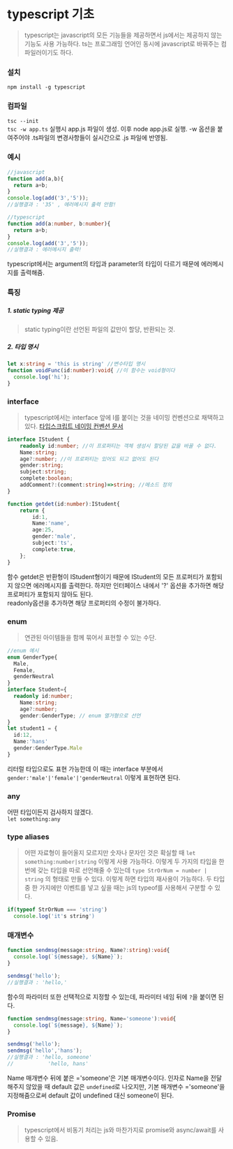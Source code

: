 # typescript 기초  
> typescript는 javascript의 모든 기능들을 제공하면서 js에서는 제공하지 않는 기능도 사용 가능하다. ts는 프로그래밍 언어인 동시에 javascript로 바꿔주는 컴파일러이기도 하다.    
### 설치  
`npm install -g typescript`    
### 컴파일  
`tsc --init`  
`tsc -w app.ts` 실행시 app.js 파일이 생성. 이후 node app.js로 실행. -w 옵션을 붙여주어야 .ts파일의 변경사항들이 실시간으로 .js 파일에 반영됨.    
### 예시  
```javascript
//javascript
function add(a,b){
  return a+b;
}
console.log(add('3','5'));
//실행결과 : '35' , 에러메시지 출력 안함!
```
```typescript
//typescript
function add(a:number, b:number){
  return a+b;
}
console.log(add('3','5'));
//실행결과 : 에러메시지 출력!
```
typescript에서는 argument의 타입과 parameter의 타입이 다르기 때문에 에러메시지를 출력해줌.    
### 특징  
##### 1. static typing 제공  
> static typing이란 선언된 파일의 값만이 할당, 반환되는 것.  
##### 2. 타입 명시  
```typescript
let x:string = 'this is string' //변수타입 명시
function voidFunc(id:number):void{ //이 함수는 void형이다
  console.log('hi');
}
```    
### interface  
> typescript에서는 interface 앞에 I를 붙이는 것을 네이밍 컨벤션으로 채택하고 있다. [타입스크립트 네이밍 컨벤션 문서](https://github.com/microsoft/TypeScript/wiki/Coding-guidelines)  
```typescript
interface IStudent {
    readonly id:number; //이 프로퍼티는 객체 생성시 할당된 값을 바꿀 수 없다.
    Name:string;
    age?:number; //이 프로퍼티는 있어도 되고 없어도 된다
    gender:string;
    subject:string;
    complete:boolean;
    addComment?:(comment:string)=>string; //메소드 정의
}

function getdet(id:number):IStudent{
    return {
        id:1,
        Name:'name',
        age:25,
        gender:'male',
        subject:'ts',
        complete:true,
    };
}
```  
함수 getdet은 반환형이 IStudent형이기 때문에 IStudent의 모든 프로퍼티가 포함되지 않으면 에러메시지를 출력한다. 하지만 인터페이스 내에서 '?' 옵션을 추가하면 해당 프로퍼티가 포함되지 않아도 된다.  
readonly옵션을 추가하면 해당 프로퍼티의 수정이 불가하다.    
### enum  
> 연관된 아이템들을 함께 묶어서 표현할 수 있는 수단.  
```typescript
//enum 예시
enum GenderType{
  Male,
  Female,
  genderNeutral
}
interface Student={
  readonly id:number; 
    Name:string;
    age?:number; 
    gender:GenderType; // enum 열거형으로 선언
}
let student1 = {
  id:12,
  Name:'hans'
  gender:GenderType.Male
}
```
리터럴 타입으로도 표현 가능한데 이 때는 interface 부분에서
`gender:'male'|'female'|'genderNeutral` 이렇게 표현하면 된다.    
### any  
어떤 타입이든지 검사하지 않겠다.  
`let something:any`  
### type aliases  
> 어떤 자료형이 들어올지 모르지만 숫자나 문자인 것은 확실할 때 `let something:number|string` 이렇게 사용 가능하다. 이렇게 두 가지의 타입을 한 번에 갖는 타입을 따로 선언해줄 수 있는데 `type StrOrNum = number | string` 의 형태로 만들 수 있다. 이렇게 하면 타입의 재사용이 가능하다. 두 타입 중 한 가지에만 이벤트를 넣고 싶을 때는 js의 typeof를 사용해서 구분할 수 있다. 
```typescript
if(typeof StrOrNum === 'string') 
  console.log('it's string')
```    
### 매개변수  
```typescript
function sendmsg(message:string, Name?:string):void{
  console.log(`${message}, ${Name}`);
}

sendmsg('hello');
//실행결과 : 'hello,'
```
함수의 파라미터 또한 선택적으로 지정할 수 있는데, 파라미터 네임 뒤에 `?`을 붙이면 된다.  
```typescript
function sendmsg(message:string, Name='someone'):void{
  console.log(`${message}, ${Name}`);
}

sendmsg('hello');
sendmsg('hello','hans');
//실행결과 : 'hello, someone'
//           'hello, hans'
```
Name 매개변수 뒤에 붙은 ='someone'은 기본 매개변수이다. 인자로 Name을 전달해주지 않았을 때 default 값은 `undefined`로 나오지만, 기본 매개변수 ='someone'을 지정해줌으로써 default 값이 undefined 대신 someone이 된다.    
### Promise  
> typescript에서 비동기 처리는 js와 마찬가지로 promise와 async/await를 사용할 수 있음. 
